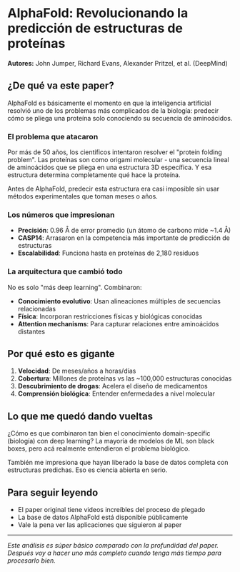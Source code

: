# AlphaFold: Revolucionando la predicción de estructuras de proteínas

**Autores:** John Jumper, Richard Evans, Alexander Pritzel, et al. (DeepMind)  


## ¿De qué va este paper?

AlphaFold es básicamente el momento en que la inteligencia artificial resolvió uno de los problemas más complicados de la biología: predecir cómo se pliega una proteína solo conociendo su secuencia de aminoácidos.

### El problema que atacaron
Por más de 50 años, los científicos intentaron resolver el "protein folding problem". Las proteínas son como origami molecular - una secuencia lineal de aminoácidos que se pliega en una estructura 3D específica. Y esa estructura determina completamente qué hace la proteína.

Antes de AlphaFold, predecir esta estructura era casi imposible sin usar métodos experimentales que toman meses o años.

### Los números que impresionan
- **Precisión**: 0.96 Å de error promedio (un átomo de carbono mide ~1.4 Å)
- **CASP14**: Arrasaron en la competencia más importante de predicción de estructuras
- **Escalabilidad**: Funciona hasta en proteínas de 2,180 residuos

### La arquitectura que cambió todo
No es solo "más deep learning". Combinaron:
- **Conocimiento evolutivo**: Usan alineaciones múltiples de secuencias relacionadas
- **Física**: Incorporan restricciones físicas y biológicas conocidas
- **Attention mechanisms**: Para capturar relaciones entre aminoácidos distantes

## Por qué esto es gigante

1. **Velocidad**: De meses/años a horas/días
2. **Cobertura**: Millones de proteínas vs las ~100,000 estructuras conocidas
3. **Descubrimiento de drogas**: Acelera el diseño de medicamentos
4. **Comprensión biológica**: Entender enfermedades a nivel molecular

## Lo que me quedó dando vueltas

¿Cómo es que combinaron tan bien el conocimiento domain-specific (biología) con deep learning? La mayoría de modelos de ML son black boxes, pero acá realmente entendieron el problema biológico.

También me impresiona que hayan liberado la base de datos completa con estructuras predichas. Eso es ciencia abierta en serio.

## Para seguir leyendo

- El paper original tiene videos increíbles del proceso de plegado
- La base de datos AlphaFold está disponible públicamente
- Vale la pena ver las aplicaciones que siguieron al paper

---

*Este análisis es súper básico comparado con la profundidad del paper. Después voy a hacer uno más completo cuando tenga más tiempo para procesarlo bien.* 